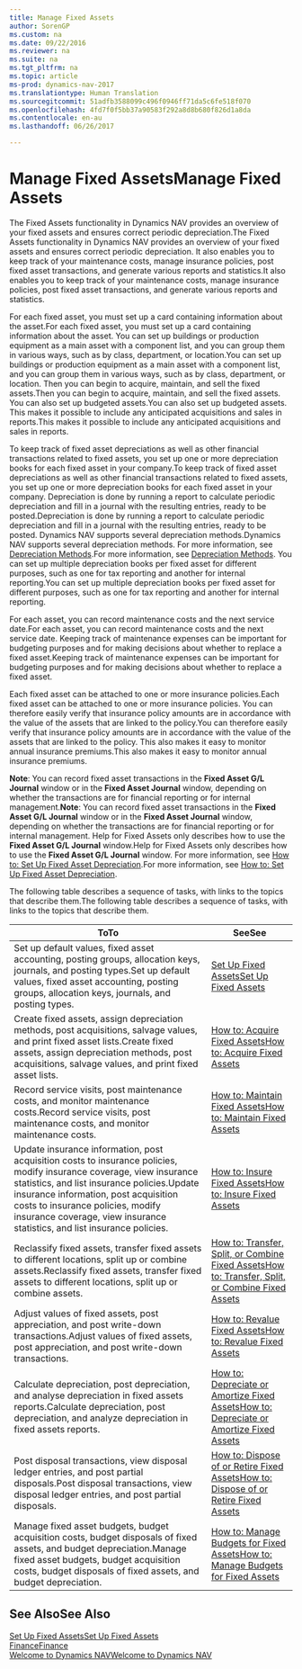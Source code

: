 ```yaml
---
title: Manage Fixed Assets
author: SorenGP
ms.custom: na
ms.date: 09/22/2016
ms.reviewer: na
ms.suite: na
ms.tgt_pltfrm: na
ms.topic: article
ms-prod: dynamics-nav-2017
ms.translationtype: Human Translation
ms.sourcegitcommit: 51adfb3588099c496f0946ff71da5c6fe518f070
ms.openlocfilehash: 4fd7f0f5bb37a90583f292a8d8b680f826d1a8da
ms.contentlocale: en-au
ms.lasthandoff: 06/26/2017

---
```


# <a name="manage-fixed-assets"></a><span data-ttu-id="731a4-102">Manage Fixed Assets</span><span class="sxs-lookup"><span data-stu-id="731a4-102">Manage Fixed Assets</span></span>
<span data-ttu-id="731a4-103">The Fixed Assets functionality in Dynamics NAV provides an overview of your fixed assets and ensures correct periodic depreciation.</span><span class="sxs-lookup"><span data-stu-id="731a4-103">The Fixed Assets functionality in Dynamics NAV provides an overview of your fixed assets and ensures correct periodic depreciation.</span></span> <span data-ttu-id="731a4-104">It also enables you to keep track of your maintenance costs, manage insurance policies, post fixed asset transactions, and generate various reports and statistics.</span><span class="sxs-lookup"><span data-stu-id="731a4-104">It also enables you to keep track of your maintenance costs, manage insurance policies, post fixed asset transactions, and generate various reports and statistics.</span></span>

<span data-ttu-id="731a4-105">For each fixed asset, you must set up a card containing information about the asset.</span><span class="sxs-lookup"><span data-stu-id="731a4-105">For each fixed asset, you must set up a card containing information about the asset.</span></span> <span data-ttu-id="731a4-106">You can set up buildings or production equipment as a main asset with a component list, and you can group them in various ways, such as by class, department, or location.</span><span class="sxs-lookup"><span data-stu-id="731a4-106">You can set up buildings or production equipment as a main asset with a component list, and you can group them in various ways, such as by class, department, or location.</span></span> <span data-ttu-id="731a4-107">Then you can begin to acquire, maintain, and sell the fixed assets.</span><span class="sxs-lookup"><span data-stu-id="731a4-107">Then you can begin to acquire, maintain, and sell the fixed assets.</span></span> <span data-ttu-id="731a4-108">You can also set up budgeted assets.</span><span class="sxs-lookup"><span data-stu-id="731a4-108">You can also set up budgeted assets.</span></span> <span data-ttu-id="731a4-109">This makes it possible to include any anticipated acquisitions and sales in reports.</span><span class="sxs-lookup"><span data-stu-id="731a4-109">This makes it possible to include any anticipated acquisitions and sales in reports.</span></span>

<span data-ttu-id="731a4-110">To keep track of fixed asset depreciations as well as other financial transactions related to fixed assets, you set up one or more depreciation books for each fixed asset in your company.</span><span class="sxs-lookup"><span data-stu-id="731a4-110">To keep track of fixed asset depreciations as well as other financial transactions related to fixed assets, you set up one or more depreciation books for each fixed asset in your company.</span></span> <span data-ttu-id="731a4-111">Depreciation is done by running a report to calculate periodic depreciation and fill in a journal with the resulting entries, ready to be posted.</span><span class="sxs-lookup"><span data-stu-id="731a4-111">Depreciation is done by running a report to calculate periodic depreciation and fill in a journal with the resulting entries, ready to be posted.</span></span> <span data-ttu-id="731a4-112">Dynamics NAV supports several depreciation methods.</span><span class="sxs-lookup"><span data-stu-id="731a4-112">Dynamics NAV supports several depreciation methods.</span></span> <span data-ttu-id="731a4-113">For more information, see [Depreciation Methods](fa-depreciation-methods.md).</span><span class="sxs-lookup"><span data-stu-id="731a4-113">For more information, see [Depreciation Methods](fa-depreciation-methods.md).</span></span> <span data-ttu-id="731a4-114">You can set up multiple depreciation books per fixed asset for different purposes, such as one for tax reporting and another for internal reporting.</span><span class="sxs-lookup"><span data-stu-id="731a4-114">You can set up multiple depreciation books per fixed asset for different purposes, such as one for tax reporting and another for internal reporting.</span></span>

<span data-ttu-id="731a4-115">For each asset, you can record maintenance costs and the next service date.</span><span class="sxs-lookup"><span data-stu-id="731a4-115">For each asset, you can record maintenance costs and the next service date.</span></span> <span data-ttu-id="731a4-116">Keeping track of maintenance expenses can be important for budgeting purposes and for making decisions about whether to replace a fixed asset.</span><span class="sxs-lookup"><span data-stu-id="731a4-116">Keeping track of maintenance expenses can be important for budgeting purposes and for making decisions about whether to replace a fixed asset.</span></span>

<span data-ttu-id="731a4-117">Each fixed asset can be attached to one or more insurance policies.</span><span class="sxs-lookup"><span data-stu-id="731a4-117">Each fixed asset can be attached to one or more insurance policies.</span></span> <span data-ttu-id="731a4-118">You can therefore easily verify that insurance policy amounts are in accordance with the value of the assets that are linked to the policy.</span><span class="sxs-lookup"><span data-stu-id="731a4-118">You can therefore easily verify that insurance policy amounts are in accordance with the value of the assets that are linked to the policy.</span></span> <span data-ttu-id="731a4-119">This also makes it easy to monitor annual insurance premiums.</span><span class="sxs-lookup"><span data-stu-id="731a4-119">This also makes it easy to monitor annual insurance premiums.</span></span>

<span data-ttu-id="731a4-120">**Note**: You can record fixed asset transactions in the **Fixed Asset G/L Journal** window or in the **Fixed Asset Journal** window, depending on whether the transactions are for financial reporting or for internal management.</span><span class="sxs-lookup"><span data-stu-id="731a4-120">**Note**: You can record fixed asset transactions in the **Fixed Asset G/L Journal** window or in the **Fixed Asset Journal** window, depending on whether the transactions are for financial reporting or for internal management.</span></span> <span data-ttu-id="731a4-121">Help for Fixed Assets only describes how to use the **Fixed Asset G/L Journal** window.</span><span class="sxs-lookup"><span data-stu-id="731a4-121">Help for Fixed Assets only describes how to use the **Fixed Asset G/L Journal** window.</span></span> <span data-ttu-id="731a4-122">For more information, see [How to: Set Up Fixed Asset Depreciation](fa-how-setup-depreciation.md).</span><span class="sxs-lookup"><span data-stu-id="731a4-122">For more information, see [How to: Set Up Fixed Asset Depreciation](fa-how-setup-depreciation.md).</span></span>

<span data-ttu-id="731a4-123">The following table describes a sequence of tasks, with links to the topics that describe them.</span><span class="sxs-lookup"><span data-stu-id="731a4-123">The following table describes a sequence of tasks, with links to the topics that describe them.</span></span>

| <span data-ttu-id="731a4-124">To</span><span class="sxs-lookup"><span data-stu-id="731a4-124">To</span></span> | <span data-ttu-id="731a4-125">See</span><span class="sxs-lookup"><span data-stu-id="731a4-125">See</span></span> |
|----|-----|
|<span data-ttu-id="731a4-126">Set up default values, fixed asset accounting, posting groups, allocation keys, journals, and posting types.</span><span class="sxs-lookup"><span data-stu-id="731a4-126">Set up default values, fixed asset accounting, posting groups, allocation keys, journals, and posting types.</span></span>|[<span data-ttu-id="731a4-127">Set Up Fixed Assets</span><span class="sxs-lookup"><span data-stu-id="731a4-127">Set Up Fixed Assets</span></span>](fa-setup.md)|
|<span data-ttu-id="731a4-128">Create fixed assets, assign depreciation methods, post acquisitions, salvage values, and print fixed asset lists.</span><span class="sxs-lookup"><span data-stu-id="731a4-128">Create fixed assets, assign depreciation methods, post acquisitions, salvage values, and print fixed asset lists.</span></span>|[<span data-ttu-id="731a4-129">How to: Acquire Fixed Assets</span><span class="sxs-lookup"><span data-stu-id="731a4-129">How to: Acquire Fixed Assets</span></span>](fa-how-acquire.md)|
|<span data-ttu-id="731a4-130">Record service visits, post maintenance costs, and monitor maintenance costs.</span><span class="sxs-lookup"><span data-stu-id="731a4-130">Record service visits, post maintenance costs, and monitor maintenance costs.</span></span>|[<span data-ttu-id="731a4-131">How to: Maintain Fixed Assets</span><span class="sxs-lookup"><span data-stu-id="731a4-131">How to: Maintain Fixed Assets</span></span>](fa-how-maintain.md)|
|<span data-ttu-id="731a4-132">Update insurance information, post acquisition costs to insurance policies, modify insurance coverage, view insurance statistics, and list insurance policies.</span><span class="sxs-lookup"><span data-stu-id="731a4-132">Update insurance information, post acquisition costs to insurance policies, modify insurance coverage, view insurance statistics, and list insurance policies.</span></span>|[<span data-ttu-id="731a4-133">How to: Insure Fixed Assets</span><span class="sxs-lookup"><span data-stu-id="731a4-133">How to: Insure Fixed Assets</span></span>](fa-how-insure.md)|
|<span data-ttu-id="731a4-134">Reclassify fixed assets, transfer fixed assets to different locations, split up or combine assets.</span><span class="sxs-lookup"><span data-stu-id="731a4-134">Reclassify fixed assets, transfer fixed assets to different locations, split up or combine assets.</span></span>|[<span data-ttu-id="731a4-135">How to: Transfer, Split, or Combine Fixed Assets</span><span class="sxs-lookup"><span data-stu-id="731a4-135">How to: Transfer, Split, or Combine Fixed Assets</span></span>](fa-how-trans-split-combine.md)|
|<span data-ttu-id="731a4-136">Adjust values of fixed assets, post appreciation, and post write-down transactions.</span><span class="sxs-lookup"><span data-stu-id="731a4-136">Adjust values of fixed assets, post appreciation, and post write-down transactions.</span></span>|[<span data-ttu-id="731a4-137">How to: Revalue Fixed Assets</span><span class="sxs-lookup"><span data-stu-id="731a4-137">How to: Revalue Fixed Assets</span></span>](fa-how-revalue.md)|
|<span data-ttu-id="731a4-138">Calculate depreciation, post depreciation, and analyse depreciation in fixed assets reports.</span><span class="sxs-lookup"><span data-stu-id="731a4-138">Calculate depreciation, post depreciation, and  analyze depreciation in fixed assets reports.</span></span>|[<span data-ttu-id="731a4-139">How to: Depreciate or Amortize Fixed Assets</span><span class="sxs-lookup"><span data-stu-id="731a4-139">How to: Depreciate or Amortize Fixed Assets</span></span>](fa-how-depreciate-amortize.md)|
|<span data-ttu-id="731a4-140">Post disposal transactions, view disposal ledger entries, and post partial disposals.</span><span class="sxs-lookup"><span data-stu-id="731a4-140">Post disposal transactions, view disposal ledger entries, and post partial disposals.</span></span>|[<span data-ttu-id="731a4-141">How to: Dispose of or Retire Fixed Assets</span><span class="sxs-lookup"><span data-stu-id="731a4-141">How to: Dispose of or Retire Fixed Assets</span></span>](fa-how-dispose-retire.md)||
|<span data-ttu-id="731a4-142">Manage fixed asset budgets, budget acquisition costs, budget disposals of fixed assets, and budget depreciation.</span><span class="sxs-lookup"><span data-stu-id="731a4-142">Manage fixed asset budgets, budget acquisition costs, budget disposals of fixed assets, and budget depreciation.</span></span>|[<span data-ttu-id="731a4-143">How to: Manage Budgets for Fixed Assets</span><span class="sxs-lookup"><span data-stu-id="731a4-143">How to: Manage Budgets for Fixed Assets</span></span>](fa-how-manage-budgets.md)|

## <a name="see-also"></a><span data-ttu-id="731a4-144">See Also</span><span class="sxs-lookup"><span data-stu-id="731a4-144">See Also</span></span>
[<span data-ttu-id="731a4-145">Set Up Fixed Assets</span><span class="sxs-lookup"><span data-stu-id="731a4-145">Set Up Fixed Assets</span></span>](fa-setup.md)  
[<span data-ttu-id="731a4-146">Finance</span><span class="sxs-lookup"><span data-stu-id="731a4-146">Finance</span></span>](finance-setup.md)  
[<span data-ttu-id="731a4-147">Welcome to Dynamics NAV</span><span class="sxs-lookup"><span data-stu-id="731a4-147">Welcome to Dynamics NAV</span></span>](across-get-started.md)

